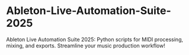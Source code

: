 # Ableton-Live-Automation-Suite-2025
Ableton Live Automation Suite 2025: Python scripts for MIDI processing, mixing, and exports. Streamline your music production workflow!

